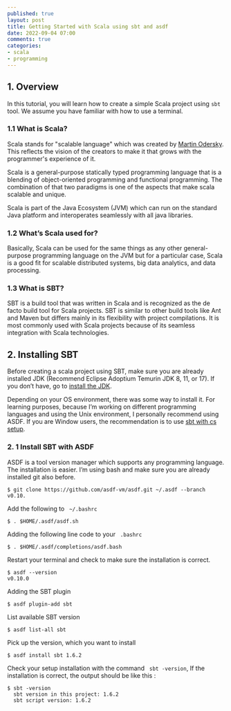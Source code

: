 ```yaml
---
published: true
layout: post
title: Getting Started with Scala using sbt and asdf
date: 2022-09-04 07:00
comments: true
categories: 
- scala
- programming
---
```


## 1. Overview
In this tutorial, you will learn how to create a simple Scala project using `sbt` tool. We assume you have familiar with how to use a terminal.
	
### 1.1  What is Scala?
Scala stands for "scalable language" which was created by [Martin Odersky](https://en.wikipedia.org/wiki/Martin_Odersky). This reflects the vision of the creators to make it that grows with the programmer's experience of it.

Scala is a general-purpose statically typed programming language that is a blending of object-oriented programming and functional programming. The combination of that two paradigms is one of the aspects that make scala scalable and unique. 

Scala is part of the Java Ecosystem (JVM) which can run on the standard Java platform and interoperates seamlessly with all java libraries.

### 1.2 What’s Scala used for?
Basically, Scala can be used for the same things as any other general-purpose programming language on the JVM but for a particular case,  Scala is a good fit for scalable distributed systems, big data analytics, and data processing.

### 1.3 What is SBT?
SBT is a build tool that was written in Scala and is recognized as the de facto build tool for Scala projects. SBT is similar to other build tools like Ant and Maven but differs mainly in its flexibility with project compilations. It is most commonly used with Scala projects because of its seamless integration with Scala technologies.

## 2. Installing SBT
Before creating a scala project using SBT, make sure you are already installed JDK (Recommend Eclipse Adoptium Temurin JDK 8, 11, or 17).  If you don’t have, go to [install the JDK](https://www.oracle.com/java/technologies/downloads/). 

Depending on your OS environment, there was some way to install it. For learning purposes,  because I’m working on different programming languages and using the Unix environment, I personally recommend using ASDF. If you are Window users, the recommendation is to use [sbt with cs setup](https://www.scala-sbt.org/1.x/docs/Installing-sbt-on-Windows.html).

### 2. 1 Install SBT with ASDF
ASDF is a tool version manager which supports any programming language. The installation is easier. I’m using bash and make sure you are already installed git also before.

```
$ git clone https://github.com/asdf-vm/asdf.git ~/.asdf --branch v0.10.

```

Add the following to ` ~/.bashrc`

```
$ . $HOME/.asdf/asdf.sh

```
Adding the following line code to your ` .bashrc`

```
$ . $HOME/.asdf/completions/asdf.bash

```
Restart your terminal and check to make sure the installation is correct.

```
$ asdf --version
v0.10.0

```

Adding the SBT plugin

```
$ asdf plugin-add sbt

```
List available SBT version

```
$ asdf list-all sbt

```
Pick up the version, which you want to install

```
$ asdf install sbt 1.6.2

```

Check your setup installation with the command ` sbt -version`,  If the installation is correct, the output should be like this :

```
$ sbt -version
  sbt version in this project: 1.6.2
  sbt script version: 1.6.2

```